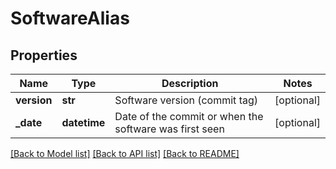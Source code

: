 # SoftwareAlias

## Properties
Name | Type | Description | Notes
------------ | ------------- | ------------- | -------------
**version** | **str** | Software version (commit tag) | [optional] 
**_date** | **datetime** | Date of the commit or when the software was first seen | [optional] 

[[Back to Model list]](../README.md#documentation-for-models) [[Back to API list]](../README.md#documentation-for-api-endpoints) [[Back to README]](../README.md)

